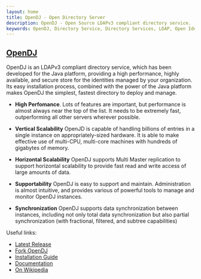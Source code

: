 ```yaml
---
layout: home
title: OpenDJ - Open Directory Server
description: OpenDJ - Open Source LDAPv3 compliant directory service.
keywords: OpenDJ, Directory Service, Directory Services, LDAP, Open Identity Platform
---
```

<h2><a href="https://github.com/OpenIdentityPlatform/OpenDJ">OpenDJ</a></h2>

OpenDJ is an LDAPv3 compliant directory service, which has been developed for the Java platform, providing a high performance, highly available, and secure store for the identities managed by your organization. Its easy installation process, combined with the power of the Java platform makes OpenDJ the simplest, fastest directory to deploy and manage.

* **High Perfomance**. Lots of features are important, but performance is almost always near the top of the list. It needs to be extremely fast, outperforming all other servers wherever possible.

* **Vertical Scalability**  OpenJD is capable of handling billions of entries in a single instance on appropriately-sized hardware. It is able to make effective use of multi-CPU, multi-core machines with hundreds of gigabytes of memory.

* **Horizontal Scalability** OpenDJ supports Multi Master replication to support horizontal scalability to provide fast read and write access of large amounts of data.

* **Supportability** OpenDJ is easy to support and maintain. Administration is almost intuitive, and provides various of powerful tools to manage and monitor OpenDJ instances.

* **Synchronization** OpenDJ supports data synchronization between instances, including not only total data synchronization but also partial synchronization (with fractional, filtered, and subtree capabilities)


Useful links:
* [Latest Release](https://github.com/OpenIdentityPlatform/OpenDJ/releases)
* [Fork OpenDJ](https://github.com/OpenIdentityPlatform/OpenDJ)
* [Installation Guide](https://github.com/OpenIdentityPlatform/OpenDJ/wiki/Installation-Guide)
* [Documentation](https://github.com/OpenIdentityPlatform/OpenDJ/wiki/Documentation)
* [On Wikipedia](https://en.wikipedia.org/wiki/OpenDJ)
